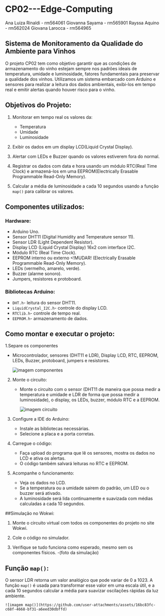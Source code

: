 # CP02---Edge-Computing
Ana Luiza Rinaldi - rm564061
Giovanna Sayama - rm565901
Rayssa Aquino - rm562024
Giovana Larocca - rm564965


## Sistema de Monitoramento da Qualidade do Ambiente para Vinhos

O projeto CP02 tem como objetivo garantir que as condições de armazenamento do vinho estejam sempre nos padrões ideais de temperatura, umidade e luminosidade, fatores fundamentais para preservar a qualidade dos vinhos. Utilizamos um sistema embarcado com Arduino e sensores para realizar a leitura dos dados ambientais, exibi-los em tempo real e emitir alertas quando houver risco para o vinho.


## Objetivos do Projeto:

1. Monitorar em tempo real os valores da:
   - Temperatura
   - Umidade
   - Luminosidade

2. Exibir os dados em um display LCD(Liquid Crystal Display).

3. Alertar com LEDs e Buzzer quando os valores estiverem fora do normal.

4. Registrar os dados com data e hora usando um módulo RTC(Real Time Clock) e armazená-los em uma EEPROM(Electrically Erasable Programmable Read-Only Memory).

5. Calcular a média de luminosidade a cada 10 segundos usando a função `map()` para calibrar os valores.


## Componentes utilizados:

### Hardware:
- Arduino Uno.
- Sensor DHT11 (Digital Humidity and Temperature sensor 11).
- Sensor LDR (Light Dependent Resistor).
- Display LCD (Liquid Crystal Display) 16x2 com interface I2C.
- Módulo RTC (Real Time Clock).
- EEPROM interno ou externo <!MUDAR! (Electrically Erasable Programmable Read-Only Memory).
- LEDs (vermelho, amarelo, verde).
- Buzzer (alarme sonoro).
- Jumpers, resistores e protoboard.

### Bibliotecas Arduino:
- `DHT.h`- leitura do sensor DHT11.
- `LiquidCrystal_I2C.h`- controle do display LCD.
- `RTClib.h`- controle de tempo real.
- `EEPROM.h`- armazenamento de dados.


## Como montar e executar o projeto:

1.Separe os componentes
   - Microcontrolador, sensores (DHT11 e LDR), Display LCD, RTC, EEPROM, LEDs, Buzzer, protoboard, jumpers e resistores.
     
     ![imagem componentes](https://github.com/user-attachments/assets/a2284b4b-4e92-49cd-be85-7868dbaa60c3)

2. Monte o circuito:
   - Monte o circuito com o sensor (DHT11 de maneira que possa medir a temperatura e umidade e LDR de forma que possa medir a luminosidade), o display, os LEDs, buzzer, módulo RTC e a EEPROM.
     
     ![imagem circuito](https://github.com/user-attachments/assets/9f5362f3-f790-48ff-b176-37d1f0c6a1d8)

3. Configure a IDE do Arduino:
   - Instale as bibliotecas necessárias.
   - Selecione a placa e a porta corretas.

4. Carregue o código:
   - Faça upload do programa que lê os sensores, mostra os dados no LCD e ativa os alertas.
   - O código também salvará leituras no RTC e EEPROM.

5. Acompanhe o funcionamento:
   - Veja os dados no LCD.
   - Se a temperatura ou a umidade sairem do padrão, um LED ou o buzzer será ativado.
   - A luminosidade será lida continuamente e suavizada com médias calculadas a cada 10 segundos.


##Simulação no Wokwi:

1. Monte o circuito virtual com todos os componentes do projeto no site Wokwi.

2. Cole o código no simulador.

3. Verifique se tudo funciona como esperado, mesmo sem os componentes físicos.
	-(foto da simulação)

  
## Função `map()`:

O sensor LDR retorna um valor analógico que pode variar de 0 a 1023. A função `map()` é usada para transformar esse valor em uma escala útil, e a cada 10 segundos calcular a média para suavizar oscilações rápidas da luz ambiente.

	![imagem map()](https://github.com/user-attachments/assets/16bc83fc-c68f-4668-bf31-a6eed30dbffd)

